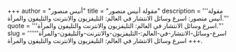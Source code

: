 +++
author = "أنيس منصور"
title = "مقولة أنيس منصور"
description = '''مقولة أنيس منصور: اسرع وسائل الانتشار في العالم: التليفزيون والانترنت والتليفون والمرأة.'''
quote = '''اسرع وسائل الانتشار في العالم: التليفزيون والانترنت والتليفون والمرأة.'''
slug = '''اسرع-وسائل-الانتشار-في-العالم:-التليفزيون-والانترنت-والتليفون-والمرأة'''
+++
اسرع وسائل الانتشار في العالم: التليفزيون والانترنت والتليفون والمرأة.
